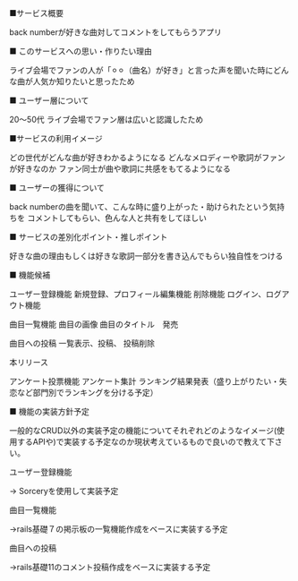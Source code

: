 ■サービス概要

back numberが好きな曲対してコメントをしてもらうアプリ

■ このサービスへの思い・作りたい理由

ライブ会場でファンの人が「⚪︎⚪︎（曲名）が好き」と言った声を聞いた時にどんな曲が人気か知りたいと思ったため

■ ユーザー層について

20〜50代  ライブ会場でファン層は広いと認識したため

■サービスの利用イメージ

どの世代がどんな曲が好きわかるようになる
どんなメロディーや歌詞がファンが好きなのか
ファン同士が曲や歌詞に共感をもてるようになる

■ ユーザーの獲得について

back numberの曲を聞いて、こんな時に盛り上がった・助けられたという気持ちを
コメントしてもらい、色んな人と共有をしてほしい

■ サービスの差別化ポイント・推しポイント

好きな曲の理由もしくは好きな歌詞一部分を書き込んでもらい独自性をつける

■ 機能候補

ユーザー登録機能
新規登録、プロフィール編集機能
削除機能
ログイン、ログアウト機能

曲目一覧機能
曲目の画像
曲目のタイトル　発売

曲目への投稿
一覧表示、投稿、
投稿削除

本リリース

アンケート投票機能
アンケート集計
ランキング結果発表（盛り上がりたい・失恋など部門別でランキングを分ける予定）

■ 機能の実装方針予定

一般的なCRUD以外の実装予定の機能についてそれぞれどのようなイメージ(使用するAPIや)で実装する予定なのか現状考えているもので良いので教えて下さい。

ユーザー登録機能

→ Sorceryを使用して実装予定

曲目一覧機能

→rails基礎７の掲示板の一覧機能作成をベースに実装する予定

曲目への投稿

→rails基礎11のコメント投稿作成をベースに実装する予定

